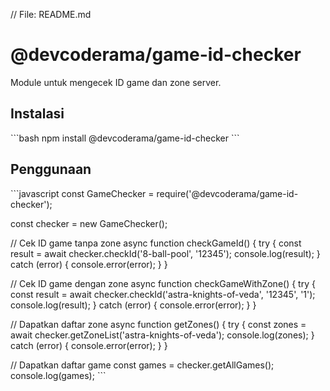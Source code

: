 // File: README.md
# @devcoderama/game-id-checker

Module untuk mengecek ID game dan zone server.

## Instalasi

\`\`\`bash
npm install @devcoderama/game-id-checker
\`\`\`

## Penggunaan

\`\`\`javascript
const GameChecker = require('@devcoderama/game-id-checker');

const checker = new GameChecker();

// Cek ID game tanpa zone
async function checkGameId() {
  try {
    const result = await checker.checkId('8-ball-pool', '12345');
    console.log(result);
  } catch (error) {
    console.error(error);
  }
}

// Cek ID game dengan zone
async function checkGameWithZone() {
  try {
    const result = await checker.checkId('astra-knights-of-veda', '12345', '1');
    console.log(result);
  } catch (error) {
    console.error(error);
  }
}

// Dapatkan daftar zone
async function getZones() {
  try {
    const zones = await checker.getZoneList('astra-knights-of-veda');
    console.log(zones);
  } catch (error) {
    console.error(error);
  }
}

// Dapatkan daftar game
const games = checker.getAllGames();
console.log(games);
\`\`\`